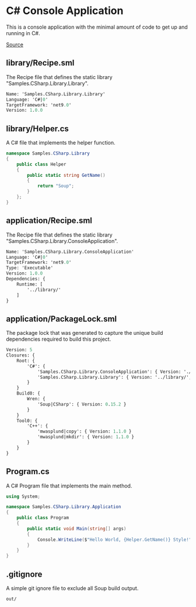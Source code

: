 # C# Console Application
This is a console application with the minimal amount of code to get up and running in C#.

[Source](https://github.com/soup-build/soup/tree/main/samples/csharp/console-application)

## library/Recipe.sml
The Recipe file that defines the static library "Samples.CSharp.Library.Library".
```sml
Name: 'Samples.CSharp.Library.Library'
Language: 'C#|0'
TargetFramework: 'net9.0'
Version: 1.0.0
```

## library/Helper.cs
A C# file that implements the helper function.
```C#
namespace Samples.CSharp.Library
{
	public class Helper
	{
		public static string GetName()
		{
			return "Soup";
		}
	};
}
```

## application/Recipe.sml
The Recipe file that defines the static library "Samples.CSharp.Library.ConsoleApplication".
```sml
Name: 'Samples.CSharp.Library.ConsoleApplication'
Language: 'C#|0'
TargetFramework: 'net9.0'
Type: 'Executable'
Version: 1.0.0
Dependencies: {
	Runtime: [
		'../library/'
	]
}
```

## application/PackageLock.sml
The package lock that was generated to capture the unique build dependencies required to build this project.
```sml
Version: 5
Closures: {
	Root: {
		'C#': {
			'Samples.CSharp.Library.ConsoleApplication': { Version: './', Build: 'Build0', Tool: 'Tool0' }
			'Samples.CSharp.Library.Library': { Version: '../library/', Build: 'Build0', Tool: 'Tool0' }
		}
	}
	Build0: {
		Wren: {
			'Soup|CSharp': { Version: 0.15.2 }
		}
	}
	Tool0: {
		'C++': {
			'mwasplund|copy': { Version: 1.1.0 }
			'mwasplund|mkdir': { Version: 1.1.0 }
		}
	}
}
```

## Program.cs
A C# Program file that implements the main method.
```C#
using System;

namespace Samples.CSharp.Library.Application
{
	public class Program
	{
		public static void Main(string[] args)
		{
			Console.WriteLine($"Hello World, {Helper.GetName()} Style!");
		}
	}
}
```

## .gitignore
A simple git ignore file to exclude all Soup build output.
```
out/
```